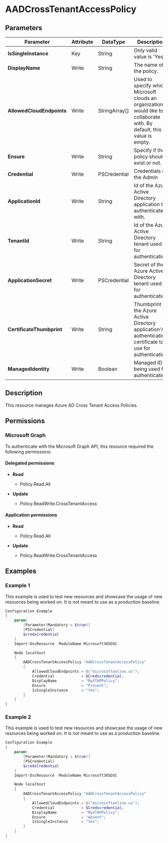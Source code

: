 ﻿# AADCrossTenantAccessPolicy

## Parameters

| Parameter | Attribute | DataType | Description | Allowed Values |
| --- | --- | --- | --- | --- |
| **IsSingleInstance** | Key | String | Only valid value is 'Yes'. | `Yes` |
| **DisplayName** | Write | String | The name of the policy. | |
| **AllowedCloudEndpoints** | Write | StringArray[] | Used to specify which Microsoft clouds an organization would like to collaborate with. By default, this value is empty. | `microsoftonline.com`, `microsoftonline.us`, `partner.microsoftonline.cn` |
| **Ensure** | Write | String | Specify if the policy should exist or not. | `Present`, `Absent` |
| **Credential** | Write | PSCredential | Credentials of the Admin | |
| **ApplicationId** | Write | String | Id of the Azure Active Directory application to authenticate with. | |
| **TenantId** | Write | String | Id of the Azure Active Directory tenant used for authentication. | |
| **ApplicationSecret** | Write | PSCredential | Secret of the Azure Active Directory tenant used for authentication. | |
| **CertificateThumbprint** | Write | String | Thumbprint of the Azure Active Directory application's authentication certificate to use for authentication. | |
| **ManagedIdentity** | Write | Boolean | Managed ID being used for authentication. | |


## Description

This resource manages Azure AD Cross Tenant Access Policies.

## Permissions

### Microsoft Graph

To authenticate with the Microsoft Graph API, this resource required the following permissions:

#### Delegated permissions

- **Read**

    - Policy.Read.All

- **Update**

    - Policy.ReadWrite.CrossTenantAccess

#### Application permissions

- **Read**

    - Policy.Read.All

- **Update**

    - Policy.ReadWrite.CrossTenantAccess

## Examples

### Example 1

This example is used to test new resources and showcase the usage of new resources being worked on.
It is not meant to use as a production baseline.

```powershell
Configuration Example
{
    param(
        [Parameter(Mandatory = $true)]
        [PSCredential]
        $credsCredential
    )
    Import-DscResource -ModuleName Microsoft365DSC

    Node localhost
    {
        AADCrossTenantAccessPolicy "AADCrossTenantAccessPolicy"
        {
            AllowedCloudEndpoints = @("microsoftonline.us");
            Credential            = $Credscredential;
            DisplayName           = "MyXTAPPolicy";
            Ensure                = "Present";
            IsSingleInstance      = "Yes";
        }
    }
}
```

### Example 2

This example is used to test new resources and showcase the usage of new resources being worked on.
It is not meant to use as a production baseline.

```powershell
Configuration Example
{
    param(
        [Parameter(Mandatory = $true)]
        [PSCredential]
        $credsCredential
    )
    Import-DscResource -ModuleName Microsoft365DSC

    Node localhost
    {
        AADCrossTenantAccessPolicy "AADCrossTenantAccessPolicy"
        {
            AllowedCloudEndpoints = @("microsoftonline.us");
            Credential            = $Credscredential;
            DisplayName           = "MyXTAPPolicy";
            Ensure                = "Absent";
            IsSingleInstance      = "Yes";
        }
    }
}
```

